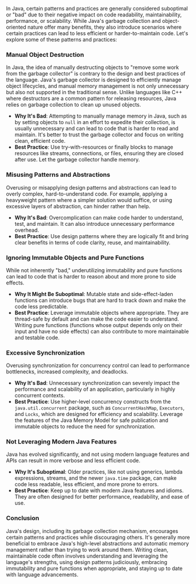 
In Java, certain patterns and practices are generally considered suboptimal or "bad" due to their negative impact on code readability, maintainability, performance, or scalability. While Java's garbage collection and object-oriented nature offer many benefits, they also introduce scenarios where certain practices can lead to less efficient or harder-to-maintain code. Let's explore some of these patterns and practices:

### Manual Object Destruction

In Java, the idea of manually destructing objects to "remove some work from the garbage collector" is contrary to the design and best practices of the language. Java's garbage collector is designed to efficiently manage object lifecycles, and manual memory management is not only unnecessary but also not supported in the traditional sense. Unlike languages like C++ where destructors are a common pattern for releasing resources, Java relies on garbage collection to clean up unused objects.

- **Why It's Bad**: Attempting to manually manage memory in Java, such as by setting objects to `null` in an effort to expedite their collection, is usually unnecessary and can lead to code that is harder to read and maintain. It's better to trust the garbage collector and focus on writing clean, efficient code.
- **Best Practice**: Use try-with-resources or finally blocks to manage resources like streams, connections, or files, ensuring they are closed after use. Let the garbage collector handle memory.

### Misusing Patterns and Abstractions

Overusing or misapplying design patterns and abstractions can lead to overly complex, hard-to-understand code. For example, applying a heavyweight pattern where a simpler solution would suffice, or using excessive layers of abstraction, can hinder rather than help.

- **Why It's Bad**: Overcomplication can make code harder to understand, test, and maintain. It can also introduce unnecessary performance overhead.
- **Best Practice**: Use design patterns where they are logically fit and bring clear benefits in terms of code clarity, reuse, and maintainability.

### Ignoring Immutable Objects and Pure Functions

While not inherently "bad," underutilizing immutability and pure functions can lead to code that is harder to reason about and more prone to side effects.

- **Why It Might Be Suboptimal**: Mutable state and side-effect-laden functions can introduce bugs that are hard to track down and make the code less predictable.
- **Best Practice**: Leverage immutable objects where appropriate. They are thread-safe by default and can make the code easier to understand. Writing pure functions (functions whose output depends only on their input and have no side effects) can also contribute to more maintainable and testable code.

### Excessive Synchronization

Overusing synchronization for concurrency control can lead to performance bottlenecks, increased complexity, and deadlocks.

- **Why It's Bad**: Unnecessary synchronization can severely impact the performance and scalability of an application, particularly in highly concurrent contexts.
- **Best Practice**: Use higher-level concurrency constructs from the `java.util.concurrent` package, such as `ConcurrentHashMap`, `Executors`, and `Locks`, which are designed for efficiency and scalability. Leverage the features of the Java Memory Model for safe publication and immutable objects to reduce the need for synchronization.

### Not Leveraging Modern Java Features

Java has evolved significantly, and not using modern language features and APIs can result in more verbose and less efficient code.

- **Why It's Suboptimal**: Older practices, like not using generics, lambda expressions, streams, and the newer `java.time` package, can make code less readable, less efficient, and more prone to errors.
- **Best Practice**: Keep up to date with modern Java features and idioms. They are often designed for better performance, readability, and ease of use.

### Conclusion

Java's design, including its garbage collection mechanism, encourages certain patterns and practices while discouraging others. It's generally more beneficial to embrace Java's high-level abstractions and automatic memory management rather than trying to work around them. Writing clean, maintainable code often involves understanding and leveraging the language's strengths, using design patterns judiciously, embracing immutability and pure functions when appropriate, and staying up to date with language advancements.
